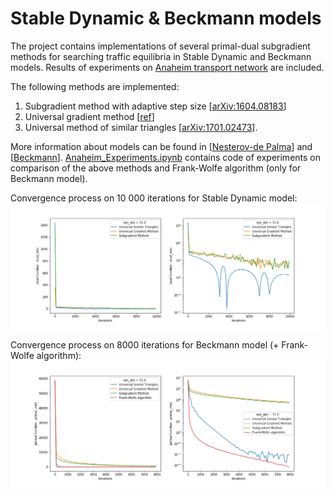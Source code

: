 # Stable Dynamic & Beckmann models

The project contains implementations of several primal-dual subgradient methods for searching traffic equilibria in Stable Dynamic and Beckmann models. 
Results of experiments on [Anaheim transport network](https://github.com/bstabler/TransportationNetworks) are included.

The following methods are implemented:
1.	Subgradient method with adaptive step size [[arXiv:1604.08183](https://arxiv.org/ftp/arxiv/papers/1604/1604.08183.pdf)]
2.	Universal gradient method [[ref](http://www.optimization-online.org/DB_FILE/2013/04/3833.pdf)]
3.	Universal method of similar triangles [[arXiv:1701.02473](https://arxiv.org/ftp/arxiv/papers/1701/1701.02473.pdf)].

More information about models can be found in [[Nesterov-de Palma](https://link.springer.com/article/10.1023/A:1025350419398)] and [[Beckmann](https://cowles.yale.edu/sites/default/files/files/pub/misc/specpub-beckmann-mcguire-winsten.pdf)].
[Anaheim_Experiments.ipynb](https://github.com/MeruzaKub/TransportNet/blob/master/Stable%20Dynamic%20%26%20Beckman/Anaheim_Experiments.ipynb) contains code of experiments on comparison of the above methods and Frank-Wolfe algorithm (only for Beckmann model).

Convergence process on 10 000 iterations for Stable Dynamic model:
![](methods_stable_dynamic.png)

Convergence process on 8000 iterations for Beckmann model (+ Frank-Wolfe algorithm):
![](methods_beckmann.png)
